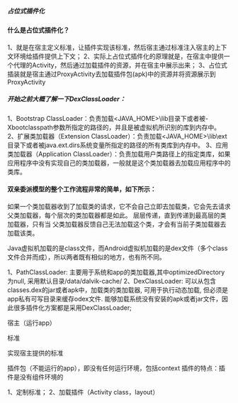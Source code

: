 ##### 占位式插件化

#### 什么是占位式插件化？
1、就是在宿主定义标准，让插件实现该标准，然后宿主通过标准注入宿主的上下文环境给插件提供上下文；
2、实际上占位式插件化的原理就是，在宿主中提供一个代理的Activity，然后通过加载插件的资源，并在宿主中展示出来；
3、占位式插装就是宿主通过ProxyActivity去加载插件包(apk)中的资源并将资源展示到ProxyActivity

##### 开始之前大概了解一下DexClassLoader：
1、Bootstrap ClassLoader：负责加载<JAVA_HOME>\lib目录下或者被-Xbootclasspath参数所指定的路径的，并且是被虚拟机所识别的库到内存中。
2、扩展类加载器（Extension ClassLoader）：负责加载<JAVA_HOME>\lib\ext目录下或者被java.ext.dirs系统变量所指定的路径的所有类库到内存中。
3、应用类加载器（Application ClassLoader）：负责加载用户类路径上的指定类库，如果应用程序中没有实现自己的类加载器，一般就是这个类加载器去加载应用程序中的类库。


#### 双亲委派模型的整个工作流程非常的简单，如下所示：
如果一个类加载器收到了加载类的请求，它不会自己立即去加载类，它会先去请求父类加载器，每个层次的类加载器都是如此。
层层传递，直到传递到最高层的类加载器，只有当 父类加载器反馈自己无法加载这个类，才会有当前子类加载器去加载该类。

Java虚拟机加载的是class文件，而Android虚拟机加载的是dex文件（多个class文件合并而成），所以两者既有相似的地方，也有所不同。

1、PathClassLoader: 主要用于系统和app的类加载器,其中optimizedDirectory为null, 采用默认目录/data/dalvik-cache/
2、DexClassLoader: 可以从包含classes.dex的jar或者apk中，加载类的类加载器, 可用于执行动态加载, 但必须是app私有可写目录来缓存odex文件.
 能够加载系统没有安装的apk或者jar文件，因此很多插件化方案都是采用DexClassLoader;



宿主（运行app）

标准

实现宿主提供的标准

插件包（不能运行的app），即没有任何运行环境，包括context
插件的特点：插件是没有组件环境的



1、定制标准；
2、加载插件（Activity class，layout）